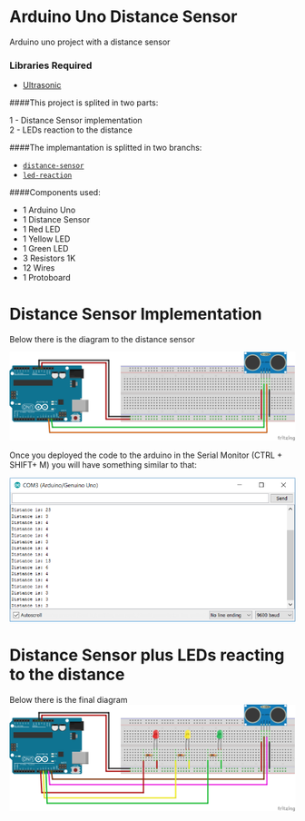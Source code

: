 # Arduino Uno Distance Sensor
Arduino uno project with a distance sensor

### Libraries Required 
* [Ultrasonic](https://github.com/JRodrigoTech/Ultrasonic-HC-SR04)

####This project is splited in two parts:

1 - Distance Sensor implementation    
2 - LEDs reaction to the distance

####The implemantation is splitted in two branchs:
* [`distance-sensor`](https://github.com/RRoggia/arduino-uno-distance-sensor/tree/distance-sensor)
* [`led-reaction`](https://github.com/RRoggia/arduino-uno-distance-sensor/tree/led-reaction)

####Components used:
* 1 Arduino Uno
* 1 Distance Sensor 
* 1 Red LED
* 1 Yellow LED
* 1 Green LED
* 3 Resistors 1K 
* 12 Wires
* 1 Protoboard

# Distance Sensor Implementation 
Below there is the diagram to the distance sensor

![distance sensor diagram](https://raw.githubusercontent.com/RRoggia/arduino-uno-distance-sensor/distance-sensor/distance-sensor-diagram-1.png)

Once you deployed the code to the arduino in the Serial Monitor (CTRL + SHIFT+ M) you will have something similar to that:

![Serial Monitor](https://raw.githubusercontent.com/RRoggia/arduino-uno-distance-sensor/distance-sensor/serial%20monitor.PNG)

# Distance Sensor plus LEDs reacting to the distance
Below there is the final diagram
![final diagram](https://raw.githubusercontent.com/RRoggia/arduino-uno-distance-sensor/led-reaction/distance-sensor-with-led-diagram-2.png)
